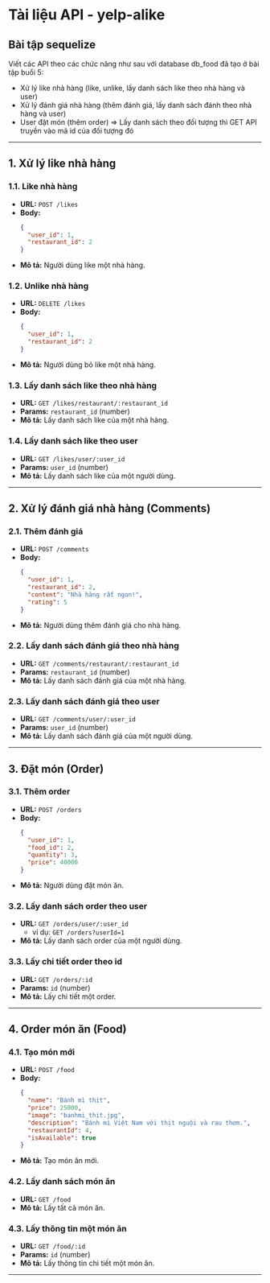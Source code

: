 # Tài liệu API - yelp-alike

## Bài tập sequelize

Viết các API theo các chức năng như sau với database db_food đã tạo ở bài tập buổi 5:

- Xử lý like nhà hàng (like, unlike, lấy danh sách like theo nhà hàng và user)
- Xử lý đánh giá nhà hàng (thêm đánh giá, lấy danh sách đánh theo nhà hàng và user)
- User đặt món (thêm order)
=> Lấy danh sách theo đối tượng thì GET API truyền vào mã id của đối tượng đó

---

## 1. Xử lý like nhà hàng

### 1.1. Like nhà hàng
- **URL:** `POST /likes`
- **Body:**
  ```json
  {
    "user_id": 1,
    "restaurant_id": 2
  }
  ```
- **Mô tả:** Người dùng like một nhà hàng.

### 1.2. Unlike nhà hàng
- **URL:** `DELETE /likes`
- **Body:**
  ```json
  {
    "user_id": 1,
    "restaurant_id": 2
  }
  ```
- **Mô tả:** Người dùng bỏ like một nhà hàng.

### 1.3. Lấy danh sách like theo nhà hàng
- **URL:** `GET /likes/restaurant/:restaurant_id`
- **Params:** `restaurant_id` (number)
- **Mô tả:** Lấy danh sách like của một nhà hàng.

### 1.4. Lấy danh sách like theo user
- **URL:** `GET /likes/user/:user_id`
- **Params:** `user_id` (number)
- **Mô tả:** Lấy danh sách like của một người dùng.

---

## 2. Xử lý đánh giá nhà hàng (Comments)

### 2.1. Thêm đánh giá
- **URL:** `POST /comments`
- **Body:**
  ```json
  {
    "user_id": 1,
    "restaurant_id": 2,
    "content": "Nhà hàng rất ngon!",
    "rating": 5
  }
  ```
- **Mô tả:** Người dùng thêm đánh giá cho nhà hàng.

### 2.2. Lấy danh sách đánh giá theo nhà hàng
- **URL:** `GET /comments/restaurant/:restaurant_id`
- **Params:** `restaurant_id` (number)
- **Mô tả:** Lấy danh sách đánh giá của một nhà hàng.

### 2.3. Lấy danh sách đánh giá theo user
- **URL:** `GET /comments/user/:user_id`
- **Params:** `user_id` (number)
- **Mô tả:** Lấy danh sách đánh giá của một người dùng.

---

## 3. Đặt món (Order)

### 3.1. Thêm order
- **URL:** `POST /orders`
- **Body:**
  ```json
  {
    "user_id": 1,
    "food_id": 2,
    "quantity": 3,
    "price": 40000
  }
  ```
- **Mô tả:** Người dùng đặt món ăn.

### 3.2. Lấy danh sách order theo user
- **URL:** `GET /orders/user/:user_id`
  - ví dụ: `GET /orders?userId=1`
- **Mô tả:** Lấy danh sách order của một người dùng.

### 3.3. Lấy chi tiết order theo id
- **URL:** `GET /orders/:id`
- **Params:** `id` (number)
- **Mô tả:** Lấy chi tiết một order.

---

## 4. Order món ăn (Food)

### 4.1. Tạo món mới
- **URL:** `POST /food`
- **Body:**
  ```json
  {
    "name": "Bánh mì thịt",
    "price": 25000,
    "image": "banhmi_thit.jpg",
    "description": "Bánh mì Việt Nam với thịt nguội và rau thơm.",
    "restaurantId": 4,
    "isAvailable": true
  }
  ```
- **Mô tả:** Tạo món ăn mới.

### 4.2. Lấy danh sách món ăn
- **URL:** `GET /food`
- **Mô tả:** Lấy tất cả món ăn.

### 4.3. Lấy thông tin một món ăn
- **URL:** `GET /food/:id`
- **Params:** `id` (number)
- **Mô tả:** Lấy thông tin chi tiết một món ăn.

---